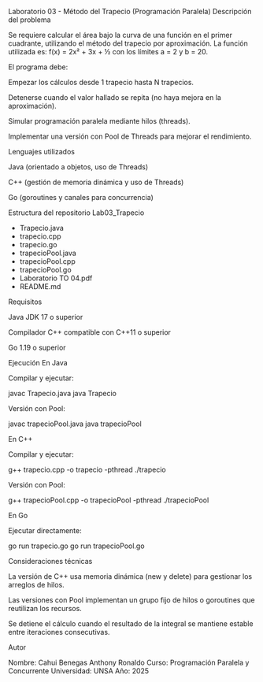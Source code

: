 Laboratorio 03 - Método del Trapecio (Programación Paralela)
Descripción del problema

Se requiere calcular el área bajo la curva de una función en el primer cuadrante, utilizando el método del trapecio por aproximación.
La función utilizada es:
f(x) = 2x² + 3x + ½
con los límites a = 2 y b = 20.

El programa debe:

Empezar los cálculos desde 1 trapecio hasta N trapecios.

Detenerse cuando el valor hallado se repita (no haya mejora en la aproximación).

Simular programación paralela mediante hilos (threads).

Implementar una versión con Pool de Threads para mejorar el rendimiento.

Lenguajes utilizados

Java (orientado a objetos, uso de Threads)

C++ (gestión de memoria dinámica y uso de Threads)

Go (goroutines y canales para concurrencia)

Estructura del repositorio
Lab03_Trapecio
- Trapecio.java
- trapecio.cpp
- trapecio.go
- trapecioPool.java
- trapecioPool.cpp
- trapecioPool.go
- Laboratorio TO 04.pdf
- README.md

Requisitos

Java JDK 17 o superior

Compilador C++ compatible con C++11 o superior

Go 1.19 o superior

Ejecución
En Java

Compilar y ejecutar:

javac Trapecio.java
java Trapecio


Versión con Pool:

javac trapecioPool.java
java trapecioPool

En C++

Compilar y ejecutar:

g++ trapecio.cpp -o trapecio -pthread
./trapecio


Versión con Pool:

g++ trapecioPool.cpp -o trapecioPool -pthread
./trapecioPool

En Go

Ejecutar directamente:

go run trapecio.go
go run trapecioPool.go

Consideraciones técnicas

La versión de C++ usa memoria dinámica (new y delete) para gestionar los arreglos de hilos.

Las versiones con Pool implementan un grupo fijo de hilos o goroutines que reutilizan los recursos.

Se detiene el cálculo cuando el resultado de la integral se mantiene estable entre iteraciones consecutivas.

Autor

Nombre: Cahui Benegas Anthony Ronaldo
Curso: Programación Paralela y Concurrente
Universidad: UNSA
Año: 2025
